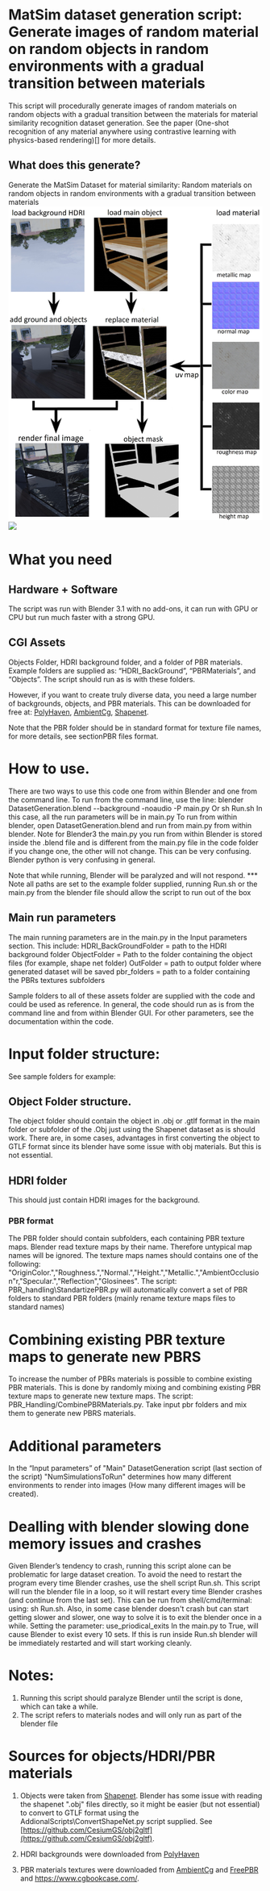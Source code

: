 # MatSim dataset generation script: Generate images of random material on random objects in random environments with a gradual transition between materials
This script will procedurally generate images of random materials on random objects with a gradual transition between the materials for material similarity recognition dataset generation. See the paper (One-shot recognition of any material anywhere using contrastive learning with
physics-based rendering)[] for more details. 

## What does this generate?

Generate the MatSim Dataset for material similarity: Random materials on random objects in random environments with a gradual transition between materials 
![](/Figure1.jpg)
![](/Figure2.jpg)


# What you need
## Hardware + Software
The script was run with Blender 3.1 with no add-ons, it can run with GPU or CPU but run much faster with a strong GPU.

## CGI Assets  
Objects Folder, HDRI background folder, and a folder of PBR materials. Example folders are supplied as: “HDRI_BackGround”, “PBRMaterials”, and “Objects”. 
The script should run as is with these folders.

However, if you want to create truly diverse data, you need a large number of backgrounds, objects, and PBR materials. This can be downloaded for free at:
[PolyHaven](https://polyhaven.com/), [AmbientCg](https://ambientcg.com/), [Shapenet](https://shapenet.org/).

Note that the PBR folder should be in standard format for texture file names, for more details, see sectionPBR files format. 

# How to use.
There are two ways to use this code one from within Blender and one from the command line.
To run from the command line, use the line:
blender DatasetGeneration.blend --background -noaudio -P  main.py
Or sh Run.sh
In this case, all the run parameters will be in main.py
To run from within blender, open DatasetGeneration.blend and run from main.py from within blender. Note for Blender3  the main.py you run from within Blender is stored inside the .blend file and is different from the main.py file in the code folder if you change one, the other will not change. This can be very confusing. Blender python is very confusing in general.

Note that while running, Blender will be paralyzed and will not respond.
*** Note all paths are set to the example folder supplied, running Run.sh or the main.py from the blender file should allow the script to run out of the box
## Main run parameters 
The main running parameters are in the main.py in the Input parameters section.
This include:
HDRI_BackGroundFolder = path to the HDRI background folder 
ObjectFolder = Path to the folder containing the object files (for example, shape net folder) 
OutFolder = path to output folder where generated dataset will be saved
pbr_folders  = path to a folder containing the PBRs textures subfolders

Sample folders to all of these assets folder are supplied with the code and could be used as reference. In general, the code should run as is from the command line and from within Blender GUI.
For other parameters, see the documentation within the code.

 
# Input folder structure:
See sample folders for example:

## Object Folder structure.
The object folder should contain the object in .obj or .gtlf format in the main folder or subfolder  of the .Obj  just using the Shapenet dataset as is should work. There are, in some cases, advantages in first converting the object to GTLF  format since its blender have some issue with obj materials. But this is not essential.

## HDRI folder
This should just contain HDRI images for the background.

### PBR format
The PBR folder should contain subfolders, each containing PBR texture maps. Blender read texture maps by their name. Therefore untypical map names will be ignored. The texture maps names should contains one of the following: "OriginColor.","Roughness.","Normal.","Height.","Metallic.","AmbientOcclusion"r,"Specular.","Reflection","Glosinees".
The script: PBR_handling\StandartizePBR.py will automatically convert a set of PBR folders to standard PBR folders (mainly rename texture maps files to standard names)

# Combining existing PBR texture maps to generate new PBRS
To increase the number of PBRs materials is possible to combine existing PBR materials. This is done by randomly mixing and combining existing PBR texture maps to generate new texture maps.
The script: PBR_Handling/CombinePBRMaterials.py. Take input pbr folders and mix them to generate new PBRS materials.


# Additional parameters 
In the “Input parameters” of "Main" DatasetGeneration  script (last section of the script)
"NumSimulationsToRun" determines how many different environments to render into images (How many different images will be created).



# Dealling with blender slowing done memory  issues and crashes
Given Blender’s tendency to crash, running this script alone can be problematic for large dataset creation. To avoid the need to restart the program every time Blender crashes, use the shell script Run.sh. This script will run the blender file in a loop, so it will restart every time Blender crashes (and continue from the last set). This can be run from shell/cmd/terminal: using: sh Run.sh. 
Also, in some case blender doesn't crash but  can start getting slower and slower, one way to solve it is to exit the blender once in  a while. Setting the parameter: use_priodical_exits
In the main.py to True, will cause Blender to exist every 10 sets. If this is run inside Run.sh blender will be immediately restarted and will start working cleanly. 



# Notes:
1) Running this script should paralyze Blender until the script is done, which can take a while.
2) The script refers to materials nodes and will only run as part of the blender file



# Sources for objects/HDRI/PBR materials
1) Objects were taken from [Shapenet](https://shapenet.org/). Blender has some issue with reading the  shapenet ".obj" files directly, so it might be easier (but not essential) to convert to GTLF format using the AddionalScripts\ConvertShapeNet.py script supplied. See [https://github.com/CesiumGS/obj2gltf](https://github.com/CesiumGS/obj2gltf).

3) HDRI backgrounds were downloaded from [PolyHaven](https://polyhaven.com/)
4) PBR materials textures were downloaded from [AmbientCg](https://ambientcg.com/) and [FreePBR](https://freepbr.com/) and https://www.cgbookcase.com/.



